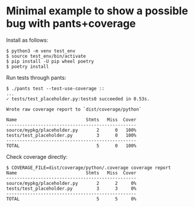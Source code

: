 # Minimal example to show a possible bug with pants+coverage

Install as follows:

    $ python3 -m venv test_env
    $ source test_env/bin/activate
    $ pip install -U pip wheel poetry
    $ poetry install

Run tests through pants:

    $ ./pants test --test-use-coverage ::
    ...
    ✓ tests/test_placeholder.py:tests0 succeeded in 0.53s.

    Wrote raw coverage report to `dist/coverage/python`

    Name                          Stmts   Miss  Cover
    -------------------------------------------------
    source/mypkg/placeholder.py       2      0   100%
    tests/test_placeholder.py         3      0   100%
    -------------------------------------------------
    TOTAL                             5      0   100%

Check coverage directly:

    $ COVERAGE_FILE=dist/coverage/python/.coverage coverage report
    Name                          Stmts   Miss  Cover
    -------------------------------------------------
    source/mypkg/placeholder.py       2      2     0%
    tests/test_placeholder.py         3      3     0%
    -------------------------------------------------
    TOTAL                             5      5     0%
